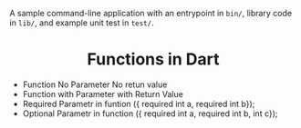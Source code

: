 A sample command-line application with an entrypoint in `bin/`, library code
in `lib/`, and example unit test in `test/`.
<h1 align="center">Functions in Dart</h1>

- Function No Parameter No retun value
- Function with Parameter with Return Value
- Required Parametr in funtion ({ required int a, required int b});
- Optional Parametr in function ({ required int a, required int b, int c});
